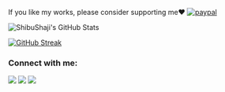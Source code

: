 
If you like my works, please consider supporting me❤️
[![paypal](https://viatesting.files.wordpress.com/2020/03/paypal-donate-button.png)](https://www.paypal.me/ShibuShaji199818)
<p align="center">
  
![ShibuShaji's GitHub Stats](https://github-readme-stats.vercel.app/api?username=perilouspike&show_icons=true&count_private=true&theme=transparent)

[![GitHub Streak](https://github-readme-streak-stats.herokuapp.com?user=perilouspike&theme=vision-friendly)](https://git.io/streak-stats)

</p>

<h3 align="left">
Connect with me: 
</h3>
<p align="left">
<a href = "https://www.instagram.com/perilous_.pike/" target="_blank"><img src="https://img.shields.io/badge/-Instagram-dd2a7b?style=for-the-badge&logo=instagram&logoColor=white" target="_blank"></a> <a href = "https://t.me/perilouspike" target="_blank"><img src="https://img.shields.io/badge/-Telegram-229ed9?style=for-the-badge&logo=telegram&logoColor=white" target="_blank"></a> <a href = "https://xdaforums.com/m/shibu-shaji.7804562/" target="_blank"><img src="https://img.shields.io/badge/-XDA Developers-f59714?style=for-the-badge&logo=xdadevelopers&logoColor=white" target="_blank"></a>
</p>
<h3 align="left">
